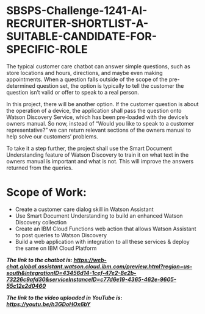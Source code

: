 # SBSPS-Challenge-1241-AI-RECRUITER-SHORTLIST-A-SUITABLE-CANDIDATE-FOR-SPECIFIC-ROLE

The typical customer care chatbot can answer simple questions, such as store locations and hours, directions, and maybe even making appointments. When a question falls outside of the scope of the pre-determined question set, the option is typically to tell the customer the question isn’t valid or offer to speak to a real person.

In this project, there will be another option. If the customer question is about the operation of a device, the application shall pass the question onto Watson Discovery Service, which has been pre-loaded with the device’s owners manual. So now, instead of “Would you like to speak to a customer representative?” we can return relevant sections of the owners manual to help solve our customers’ problems.

To take it a step further, the project shall use the Smart Document Understanding feature of Watson Discovery to train it on what text in the owners manual is important and what is not. This will improve the answers returned from the queries.

# Scope of Work:
* Create a customer care dialog skill in Watson Assistant
* Use Smart Document Understanding to build an enhanced Watson Discovery collection
* Create an IBM Cloud Functions web action that allows Watson Assistant to post queries to Watson Discovery
* Build a web application with integration to all these services & deploy the same on IBM Cloud Platform

***The link to the chatbot is:
https://web-chat.global.assistant.watson.cloud.ibm.com/preview.html?region=us-south&integrationID=43456d14-1cef-47e2-8e2b-73226c9afd30&serviceInstanceID=c77d6e19-4365-462e-9605-55c12e2d0460***

***The link to the video uploaded in YouTube is:
https://youtu.be/h3GDoHOx6bY***
